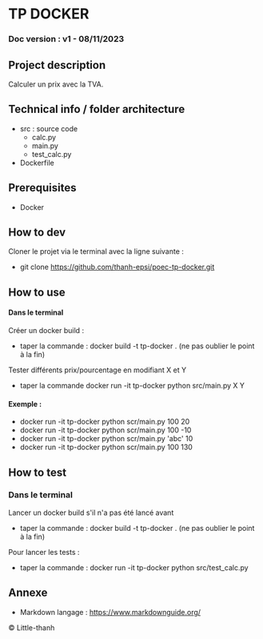 # TP DOCKER
### Doc version : v1 - 08/11/2023
## Project description
Calculer un prix avec la TVA.

## Technical info / folder architecture
- src : source code
    - calc.py
    - main.py
    - test_calc.py
- Dockerfile

## Prerequisites
- Docker

## How to dev
Cloner le projet via le terminal avec la ligne suivante :
- git clone https://github.com/thanh-epsi/poec-tp-docker.git

## How to use
#### Dans le terminal

Créer un docker build :
- taper la commande : docker build -t tp-docker . (ne pas oublier le point à la fin)

Tester différents prix/pourcentage en modifiant X et Y
- taper la commande docker run -it tp-docker python src/main.py X Y

#### Exemple :
- docker run -it tp-docker python scr/main.py 100 20
- docker run -it tp-docker python scr/main.py 100 -10
- docker run -it tp-docker python scr/main.py 'abc' 10
- docker run -it tp-docker python scr/main.py 100 130

## How to test
### Dans le terminal
Lancer un docker build s'il n'a pas été lancé avant
- taper la commande : docker build -t tp-docker . (ne pas oublier le point à la fin)

Pour lancer les tests :
- taper la commande : docker run -it tp-docker python src/test_calc.py


## Annexe
- Markdown langage : https://www.markdownguide.org/

© Little-thanh